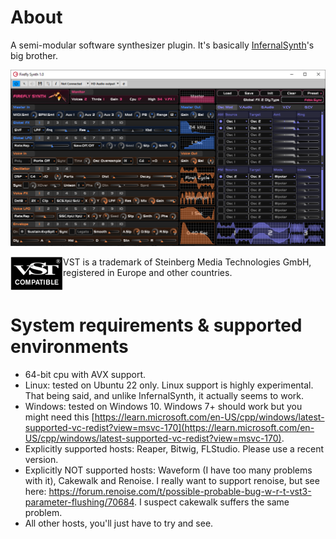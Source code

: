 # About
A semi-modular software synthesizer plugin.
It's basically [InfernalSynth](https://github.com/sjoerdvankreel/infernal-synth)'s big brother.

![Screenshot](static/screenshot.png)

<img align="left" alt="VST logo" src="static/vst_logo.png">
VST is a trademark of Steinberg Media Technologies GmbH,
registered in Europe and other countries.
<br clear="left"/>

# System requirements & supported environments
- 64-bit cpu with AVX support.
- Linux: tested on Ubuntu 22 only. Linux support is highly experimental. That being said, and unlike InfernalSynth, it actually seems to work.
- Windows: tested on Windows 10. Windows 7+ should work but you might need this [https://learn.microsoft.com/en-US/cpp/windows/latest-supported-vc-redist?view=msvc-170](https://learn.microsoft.com/en-US/cpp/windows/latest-supported-vc-redist?view=msvc-170).
- Explicitly supported hosts: Reaper, Bitwig, FLStudio. Please use a recent version.
- Explicitly NOT supported hosts: Waveform (I have too many problems with it), Cakewalk and Renoise. I really want to support renoise, but see here: https://forum.renoise.com/t/possible-probable-bug-w-r-t-vst3-parameter-flushing/70684. I suspect cakewalk suffers the same problem.
- All other hosts, you'll just have to try and see.


